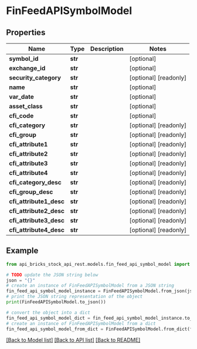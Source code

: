 # FinFeedAPISymbolModel


## Properties

Name | Type | Description | Notes
------------ | ------------- | ------------- | -------------
**symbol_id** | **str** |  | [optional] 
**exchange_id** | **str** |  | [optional] 
**security_category** | **str** |  | [optional] [readonly] 
**name** | **str** |  | [optional] 
**var_date** | **str** |  | [optional] 
**asset_class** | **str** |  | [optional] 
**cfi_code** | **str** |  | [optional] 
**cfi_category** | **str** |  | [optional] [readonly] 
**cfi_group** | **str** |  | [optional] [readonly] 
**cfi_attribute1** | **str** |  | [optional] [readonly] 
**cfi_attribute2** | **str** |  | [optional] [readonly] 
**cfi_attribute3** | **str** |  | [optional] [readonly] 
**cfi_attribute4** | **str** |  | [optional] [readonly] 
**cfi_category_desc** | **str** |  | [optional] [readonly] 
**cfi_group_desc** | **str** |  | [optional] [readonly] 
**cfi_attribute1_desc** | **str** |  | [optional] [readonly] 
**cfi_attribute2_desc** | **str** |  | [optional] [readonly] 
**cfi_attribute3_desc** | **str** |  | [optional] [readonly] 
**cfi_attribute4_desc** | **str** |  | [optional] [readonly] 

## Example

```python
from api_bricks_stock_api_rest.models.fin_feed_api_symbol_model import FinFeedAPISymbolModel

# TODO update the JSON string below
json = "{}"
# create an instance of FinFeedAPISymbolModel from a JSON string
fin_feed_api_symbol_model_instance = FinFeedAPISymbolModel.from_json(json)
# print the JSON string representation of the object
print(FinFeedAPISymbolModel.to_json())

# convert the object into a dict
fin_feed_api_symbol_model_dict = fin_feed_api_symbol_model_instance.to_dict()
# create an instance of FinFeedAPISymbolModel from a dict
fin_feed_api_symbol_model_from_dict = FinFeedAPISymbolModel.from_dict(fin_feed_api_symbol_model_dict)
```
[[Back to Model list]](../README.md#documentation-for-models) [[Back to API list]](../README.md#documentation-for-api-endpoints) [[Back to README]](../README.md)


